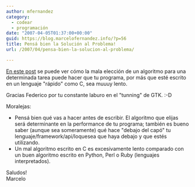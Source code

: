 ```yaml
---
author: mfernandez
category:
  - codear
  - programación
date: "2007-04-05T01:37:00+00:00"
guid: https://blog.marcelofernandez.info/?p=56
title: Pensá bien la Solución al Problema!
url: /2007/04/pensa-bien-la-solucion-al-problema/

---
```

[En este post](http://primates.ximian.com/%7Efederico/news-2007-03.html#gtkliststore-slow) se puede ver cómo la mala elección de un algoritmo para una determinada tarea puede hacer que tu programa, por más que esté escrito en un lenguaje "rápido" como C, sea muuuy lento.

Gracias Federico por tu constante laburo en el "tunning" de GTK. :-D

Moralejas:  

- Pensá bien qué vas a hacer antes de escribir. El algoritmo que elijas será determinante en la performance de tu programa; también es bueno saber (aunque sea someramente) qué hace "debajo del capó" tu lenguaje/framework/api/loquesea que haya debajo y que estés utilizando.
- Un mal algoritmo escrito en C es excesivamente lento comparado con un buen algoritmo escrito en Python, Perl o Ruby (lenguajes interpretados).  

Saludos!  
Marcelo
